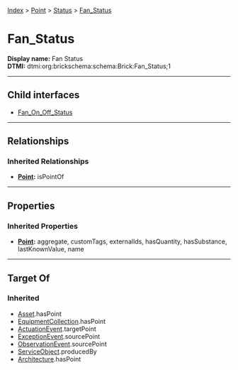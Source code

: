 [Index](../../../index.md) > [Point](../../Point.md) > [Status](../Status.md) > [Fan_Status](#)
# Fan_Status

**Display name:** Fan Status<br />
**DTMI:** dtmi:org:brickschema:schema:Brick:Fan_Status;1

---

## Child interfaces
* [Fan_On_Off_Status](../On_Status/On_Off_Status/Fan_On_Off_Status.md)

---

## Relationships

### Inherited Relationships
* **[Point](../../Point.md):** isPointOf

---

## Properties

### Inherited Properties
* **[Point](../../Point.md):** aggregate, customTags, externalIds, hasQuantity, hasSubstance, lastKnownValue, name

---

## Target Of
### Inherited
* [Asset](../../../Asset/Asset.md).hasPoint
* [EquipmentCollection](../../../Collection/EquipmentCollection.md).hasPoint
* [ActuationEvent](../../../Event/PointEvent/ActuationEvent.md).targetPoint
* [ExceptionEvent](../../../Event/PointEvent/ExceptionEvent.md).sourcePoint
* [ObservationEvent](../../../Event/PointEvent/ObservationEvent.md).sourcePoint
* [ServiceObject](../../../Information/ServiceObject/ServiceObject.md).producedBy
* [Architecture](../../../Space/Architecture/Architecture.md).hasPoint
